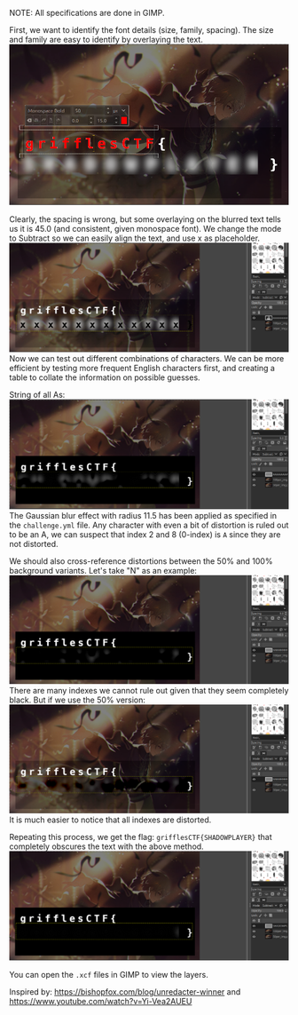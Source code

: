 NOTE: All specifications are done in GIMP.

First, we want to identify the font details (size, family, spacing).
The size and family are easy to identify by overlaying the text.
![FontSizeFamily](image.png)

Clearly, the spacing is wrong, but some overlaying on the blurred text tells us it is 45.0 (and consistent, given monospace font). We change the mode to Subtract so we can easily align the text, and use x as placeholder.
![OverlaySpacing](image-1.png)
Now we can test out different combinations of characters. We can be more efficient by testing more frequent English characters first, and creating a table to collate the information on possible guesses.

String of all As:
![AllA](image-2.png)
The Gaussian blur effect with radius 11.5 has been applied as specified in the `challenge.yml` file. Any character with even a bit of distortion is ruled out to be an A, we can suspect that index 2 and 8 (0-index) is `A` since they are not distorted.

We should also cross-reference distortions between the 50% and 100% background variants. Let's take "N" as an example:
![100%N](image-3.png)
There are many indexes we cannot rule out given that they seem completely black. But if we use the 50% version:
![50%N](image-4.png)
It is much easier to notice that all indexes are distorted.

Repeating this process, we get the flag: `grifflesCTF{SHADOWPLAYER}` that completely obscures the text with the above method.
![finalAns](image-5.png)

You can open the `.xcf` files in GIMP to view the layers.

Inspired by: https://bishopfox.com/blog/unredacter-winner and https://www.youtube.com/watch?v=Yi-Vea2AUEU
